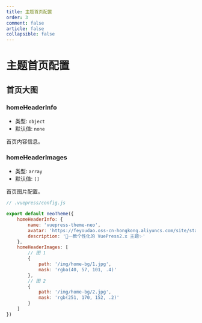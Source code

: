```yaml
---
title: 主题首页配置
order: 3
comment: false
article: false
collapsible: false
---
```


# 主题首页配置

## 首页大图

### homeHeaderInfo

- 类型: `object`
- 默认值: `none`

首页内容信息。

### homeHeaderImages

- 类型: `array`
- 默认值: `[]`

首页图片配置。

```js
// .vuepress/config.js

export default neoTheme({
    homeHeaderInfo: {
        name: 'vuepress-theme-neo',
        avatar: 'https://feyoudao.oss-cn-hongkong.aliyuncs.com/site/star_field.png',
        description: '🚀一款个性化的 VuePress2.x 主题✨'
    },
    homeHeaderImages: [
        // 图 1
        {
            path: '/img/home-bg/1.jpg',
            mask: 'rgba(40, 57, 101, .4)'
        },
        // 图 2
        {
            path: '/img/home-bg/2.jpg',
            mask: 'rgb(251, 170, 152, .2)'
        }
    ]
})
```
